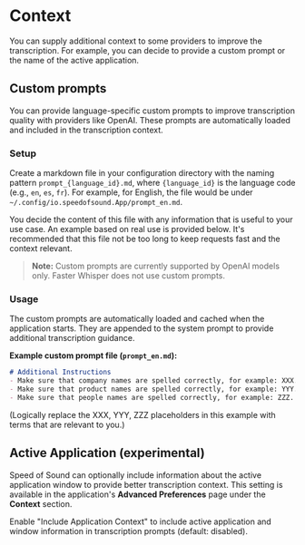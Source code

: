 # Context

You can supply additional context to some providers to improve the transcription. For example, you can decide to provide a custom prompt or the name of the active application.

## Custom prompts

You can provide language-specific custom prompts to improve transcription quality with providers like OpenAI. These prompts are automatically loaded and included in the transcription context.

### Setup

Create a markdown file in your configuration directory with the naming pattern `prompt_{language_id}.md`, where `{language_id}` is the language code (e.g., `en`, `es`, `fr`). For example, for English, the file would be under `~/.config/io.speedofsound.App/prompt_en.md`.

You decide the content of this file with any information that is useful to your use case. An example based on real use is provided below. It's recommended that this file not be too long to keep requests fast and the context relevant.

> **Note:** Custom prompts are currently supported by OpenAI models only. Faster Whisper does not use custom prompts. 

### Usage

The custom prompts are automatically loaded and cached when the application starts. They are appended to the system prompt to provide additional transcription guidance.

**Example custom prompt file (`prompt_en.md`):**

```markdown
# Additional Instructions
- Make sure that company names are spelled correctly, for example: XXX.
- Make sure that product names are spelled correctly, for example: YYY.
- Make sure that people names are spelled correctly, for example: ZZZ.
```

(Logically replace the XXX, YYY, ZZZ placeholders in this example with terms that are relevant to you.)

## Active Application (experimental)

Speed of Sound can optionally include information about the active application window to provide better transcription context. This setting is available in the application's **Advanced Preferences** page under the **Context** section.

Enable "Include Application Context" to include active application and window information in transcription prompts (default: disabled).
